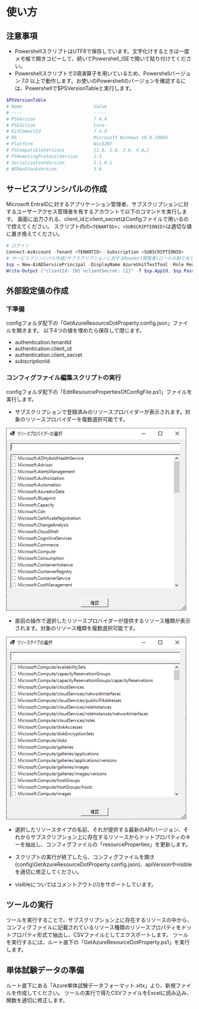 # 使い方

## 注意事項

- PowershellスクリプトはUTF8で保存しています。文字化けするときは一度メモ帳で開きコピーして、続いてPowershell_ISEで開いて貼り付けてください。
- Powershellスクリプトで3項演算子を用いているため、Powershellバージョン 7.0 以上で動作します。お使いのPowershellのバージョンを確認するには、Powershellで$PSVersionTableと実行します。

```Powershell
$PSVersionTable
# Name                           Value
# ----                           -----
# PSVersion                      7.4.4
# PSEdition                      Core
# GitCommitId                    7.4.4
# OS                             Microsoft Windows 10.0.19045
# Platform                       Win32NT
# PSCompatibleVersions           {1.0, 2.0, 3.0, 4.0…}
# PSRemotingProtocolVersion      2.3
# SerializationVersion           1.1.0.1
# WSManStackVersion              3.0
```

## サービスプリンシパルの作成

Microsoft EntraIDに対するアプリケーション管理者、サブスクリプションに対するユーザーアクセス管理者を有するアカウントで以下のコマンドを実行します。
画面に出力される、client_idとclient_secretはConfigファイルで用いるので控えてください。
スクリプト内の`<TENANTID`>、`<SUBSCRIPTIONID`>は適切な値に置き換えてください。

```Powershell
# ログイン
Connect-AzAccount -Tenant <TENANTID> -Subscription <SUBSCRIPTIONID>
# サービスプリンシパル作成/サブスクリプションに対するReader(閲覧者)ロールの割り当て
$sp = New-AzADServicePrincipal -DisplayName AzureUnitTestTool -Role Reader -Scope /subscriptions/<SUBSCRIPTIONID>
Write-Output ("clientId: {0}`nclientSecret: {1}" -f $sp.AppId, $sp.PasswordCredentials.SecretText)
```

## 外部設定値の作成

### 下準備

configフォルダ配下の「GetAzureResourceDotProperty.config.json」ファイルを開きます。
以下4つの値を埋めたら保存して閉じます。

- authentication.tenantId
- authentication.client_id
- authentication.client_secret
- subscriptionId

### コンフィグファイル編集スクリプトの実行

configフォルダ配下の「EditResourcePropertiesOfConfigFile.ps1」ファイルを実行します。

- サブスクリプションで登録済みのリソースプロバイダーが表示されます。対象のリソースプロバイダーを複数選択可能です。

![Select Resource Providers](etc/howto1.png)

- 直前の操作で選択したリソースプロバイダーが提供するリソース種類が表示されます。対象のリソース種類を複数選択可能です。

![Select Resource Type](etc/howto2.png)

- 選択したリソースタイプの名前、それが提供する最新のAPIバージョン、それからサブスクリプション上に存在するリソースからドットプロパティのキーを抽出し、コンフィグファイルの「resourceProperties」を更新します。

- スクリプトの実行が終了したら、コンフィグファイルを開き(config\GetAzureResourceDotProperty.config.json)、apiVersionやvisibleを適切に修正してください。

- visibleについてはコメントアウト(//)をサポートしています。

## ツールの実行

ツールを実行することで、サブスクリプション上に存在するリソースの中から、コンフィグファイルに記載されているリソース種類のリソースプロパティをドットプロパティ形式で抽出し、CSVファイルとしてエクスポートします。
ツールを実行するには、ルート直下の「GetAzureResourceDotProperty.ps1」を実行します。

## 単体試験データの準備

ルート直下にある「Azure単体試験データフォーマット.xltx」より、新規ファイルを作成してください。
ツールの実行で得たCSVファイルをExcelに読み込み、関数を適切に修正します。
